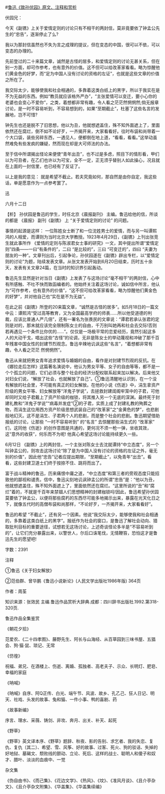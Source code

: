 #[鲁迅《致孙伏园》原文、注释和赏析](https://www.vrrw.net/wx/9444.html)

伏园兄：

今天《副镌》上关于爱情定则的讨论只有不相干的两封信，莫非竟要依了钟孟公先生的“忠告”，逐渐停止了么?

我以为那封信虽然也不失为言之成理的提议，但在变态的中国，很可以不依，可以变态的办理的。

先前登过的二十来篇文章，诚然是古怪的居多，和爱情定则的讨论无甚关系，但在别一方面，却可作参考，也有意外的价值。这不但可以给改革家看看。略为惊醒他们黄金色的好梦，而“足为中国人没有讨论的资格的左证”，也就是这些文章的价值之所在了。

我交际太少，能够使我和社会相通的，多靠着这类白纸上的黑字，所以于我实在是不为无益的东西。例如“教员就应该格外严办”，“主张爱情可以变迁，要小心你的老婆也会变心不爱你”，之类，着想都非常有趣，令人看之茫茫然惘惘然;倘无报章讨论，是一时不容易听到，不容易想到的，如果“至期截止”，杜塞了这些名言的发展地，岂不可惜?

钟先生也还是脱不了旧思想，他以为丑，他就想遮盖住，殊不知外面遮上了，里面依然还在腐烂，倒不如不论好歹，一齐揭开来，大家看看好。往时布袋和尚带着一个大口袋，装些另碎东西，一遇见人，便都倒在地上道，“看看，看看。”这举动虽然难免有些发疯的嫌疑，然而现在却是大可师法的办法。

至于信中所谓揭出怪论来便使“青年出丑”，也不过是多虑，照目下的情形看，甲们以为可丑者，在乙们也许以为可宝，全不一定，正无须乎替别人如此操心，况且就在上面的一封信里，也已经有了反证了。

以上是我的意见： 就是希望不截止。若夫究竟如何，那自然是由你自定，我这些话，单是愿意作为一点参考罢了。

迅

六月十二日



【析】 孙伏园是鲁迅的学生，时任北京《晨报副刊》 主编。鲁迅给他的信，所谈的都是 《晨报》 副刊《副镌》 上 “关于爱情定则的讨论” 的问题。

事情的起源是这样： 一位陈姓女士断了和一位沈姓男士的爱情，而与另一叫谭熙鸿的人相爱，而谭则为当时北京大学教授。1923年4月29日，《副镌》上刊出张竞生就此事所作 《爱情的定则与陈淑君女士事的研究》一文，其中提出所谓“爱情定则”四条——一曰“有条件的”，二曰 “是比较的”，三曰 “可变迁的”，四曰 “夫妻为朋友的一种”。文章刊出后，引起争论，孙伏园遂在《副镌》辟出专栏，以“爱情定则的讨论”为题，陆续发表文章。从张文发表开始到6月20日结束，历时五十余天，发表有关文章24篇，在当时的知识界引起轰动。

鲁迅先生显然是针对当日《副镌》上发表了与这场讨论“毫不相干”的两封信，心中有所感触、不吐不快而致函编者的。他始终关注着这场讨论，诚如信中所言，他认为“可作参考，也有意外的价值”，“这不但可给改革家看看，略为惊醒他们黄金色的好梦”，并对他自己也“实在是不为无益”。

在此之前《副镌》所登的20来篇文章，“诚然是古怪的居多”。如5月18日的一篇文中云：谭熙鸿“受过高等教育，又为全国最高学府的师表……所以他受道德的判裁，应该比普通人严几倍”，还有一署名为张畏民的文章说：“谭君若承认张君的定则是对的，那末就应该完全限制陈女士的自由，千万别叫她再和社会去交际!否则若再遇见一个条件比你优的……”。仅仅是一场极平常的恋爱经历，竟然引起这多人的大动干戈，唱出这些“古怪”的论调，无非是陈女士的举动蔑视和冲破了那千百年残害中国女性的封建节烈观念。鲁迅辛辣地讥讽这些“名言”，“着想都非常有趣，令人看之茫茫 然惘惘然”。

鲁迅从来就把男女青年追求爱情与婚姻的自由，看作是对封建节烈观的反抗。在《娜拉走后怎样》这篇著名演说中，他认为男女平等、女子的自由等等，都不是一个个孤立的问题，它们必须与整个社会的经济分配权联系起来加以解决。后来他又对妇女们说，“解放了社会，也就解放了自己”。①鲁迅清醒地认识到，在一个没有解放的社会里，不可能有真正的妇女解放。在他的小说《伤逝》中，涓生拿资产阶级的男女平等、妇女解放等“洋鬼子学说”，去拯救封建闺阁牢笼中的子君，可他却同时又给子君戴上了资产阶级的枷锁，将其推入另一个无底的深渊。最终死于封建礼教和“洋鬼子学说”“病毒并发症”②的子君，实质上成了封建礼教的殉葬之物，而涓生这位用西方资产阶级思想武装自己的“改革家”之“金黄色的梦”，也悲剧般地幻灭。这不是涓生、子君两个人的悲剧，而是整个社会的悲剧。鲁迅期望借助报纸的讨论，让那些 “一时不容易听到” 的“名言” 去惊醒那些涓生式的 “改革家” 们，这同他《伤逝》的创作意图是共通的，更何况不须一枪一弹，坐收其效，这“意外的收获”，何乐而不为呢! 他真心希望这场讨论能持续更久一些。

6月12日 《副镌》上的两封信，一个主张对陈女士去沈就谭持“中立态度”，另一个叫钟孟公的，则攻击这场讨论“除了是为中国人没有讨论的资格的左证之外，毫无别的价值”，因此他“忠告”记者应提出期限，“至期截止”，以免青年“出丑”。看看，这些封建卫道士们终于按捺不住、跳将而出了。

富于战斗精神的鲁迅，历来痛恨中庸之道，“中立态度”和第三者的旁观态度只能招致他的鄙视和谴责。信中，鲁迅尖刻地讥讽钟孟公的所谓“忠告”是：“他以为丑，他就想遮盖住，殊不知外面遮上了，里面依然还在腐烂。“这里所说的“丑”和“腐烂”着的，不就是千百年来禁锢人们思想精神的封建枷锁吗!因此，鲁迅希望孙伏园莫要依了钟孟公，以便将那些腐朽的东西尽可能多地揭示出来，暴露在光天化日之下，就像五代时的高僧布袋和尚那样，“不论好歹，一齐揭开来，大家看看好”。

鲁迅的希望 “不截止”，还有另一个因素。他说“我交际太少，能够使我和社会相通的，多靠着这类白纸上的黑字”。报纸作为社会的窗口，是鲁迅了解社会动向、猎取批判目标的重要途径，试想若无这场讨论，上述奇谈怪论多半是“不容易听到的”，让它们充分暴露出来，以警世人，尔后口诛笔伐，无情鞭笞，恐怕这才是鲁迅先生的愿望吧!

字数：2391

注释

①鲁迅《关于妇女解放》

②范伯群、曾华鹏《鲁迅小说新论》(人民文学出版社1986年版) 364页

作者：周荃

知识来源：张效民 主编.鲁迅作品赏析大辞典.成都：四川辞书出版社.1992.第318-320页.

鲁迅作品全集鉴赏

《朝花夕拾》

范爱农、《二十四孝图》、藤野先生、阿长与山海经、从百草园到三味书屋、五猖会、狗·猫·鼠、琐记、无常

《仿徨》

祝福、弟兄、在酒楼上、伤逝、离婚、孤独者、高老夫子、示众、长明灯、肥皂、幸福的家庭

《呐喊》

《呐喊》自序、阿Q正传、白光、端午节、风波、故乡、孔乙己、狂人日记、明天、社戏、头发的故事、兔和猫、一件小事、鸭的喜剧、药

《故事新编》

序言、理水、采薇、铸剑、非攻、奔月、出关、补天、起死

《野草》

《野草》英文译本序、《野草》题辞、秋夜、影的告别、求乞者、我的失恋、复仇、复仇〔其二〕、希望、雪、风筝、好的故事、过客、死火、狗的驳诘、失掉的好地狱、墓碣文、颓败线的颤动、立论、死后、这样的战士、聪明人和傻子和奴才、腊叶、淡淡的血痕中、一觉

杂文集

《伪自由书》、《而己集》、《花边文学》、《热风》、《坟》、《准风月谈》、《且介亭杂文》、《且介亭杂文附集》、《华盖集》、《华盖集续编》

